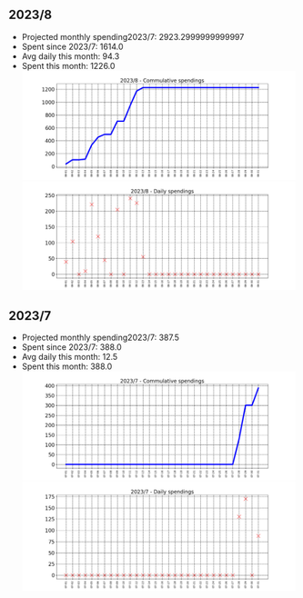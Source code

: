 ## 2023/8
- Projected monthly spending2023/7: 2923.2999999999997
- Spent since 2023/7: 1614.0
- Avg daily this month: 94.3
- Spent this month: 1226.0
![graph_8_sum](graph_8_sum.png)
![graph_8_vals](graph_8_vals.png)
## 2023/7
- Projected monthly spending2023/7: 387.5
- Spent since 2023/7: 388.0
- Avg daily this month: 12.5
- Spent this month: 388.0
![graph_7_sum](graph_7_sum.png)
![graph_7_vals](graph_7_vals.png)
